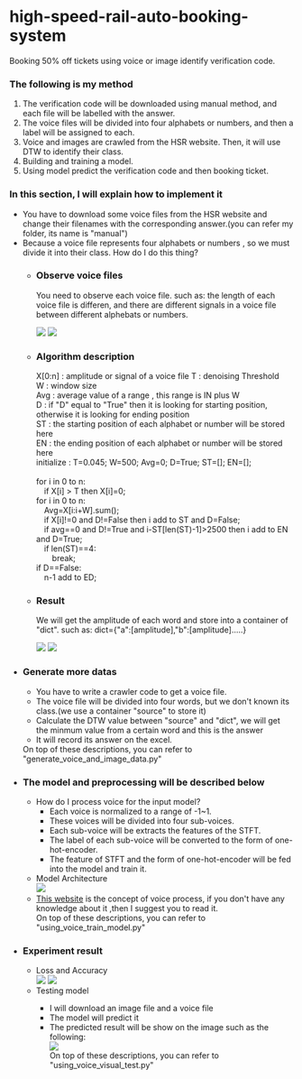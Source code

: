 # high-speed-rail-auto-booking-system
Booking 50% off tickets using voice or image identify verification code.
<h3>The following is my method</h3>
<ol>
  <li> The verification code will be downloaded using manual method, and each file will be labelled with the answer.<br/>
  <li> The voice files will be divided into four alphabets or numbers, and then a label will be assigned to each.</li>
  <li> Voice and images are crawled from the HSR website. Then, it will use DTW to identify their class.</li>
  <li> Building and training a model.</li>
  <li> Using model predict the verification code and then booking ticket.</li>
</ol>


<h3>In this section, I will explain how to implement it</h3>
<ul>
  <li>You have to download some voice files from the HSR website and change their filenames with the corresponding answer.(you can refer my folder, its name is "manual")</li>
  <li>
    Because a voice file represents four alphabets or numbers , so we must divide it into their class. How do I do this thing?
    <ul>
      <li>
        <h3>Observe voice files</h3>
        <p>
        You need to observe each voice file. such as: the length of each voice file is differen, and there are different signals in a voice file between different alphebats or numbers.</p>
      <img src="https://user-images.githubusercontent.com/103729404/163662997-bc1701a7-7638-4bfb-b0d8-ce43cc48d5f4.png"/>
      <img src="https://user-images.githubusercontent.com/103729404/163663013-6e14c9a0-fb7c-4c93-a524-b26f147b1b44.png"/>
      </li>
      <li>
        <h3>Algorithm description</h3>
          <p>
          X[0:n] : amplitude or signal of a voice file
          T : denoising Threshold <br/>
          W : window size <br/>
          Avg : average value of a range , this range is IN plus W <br/>
          D : if "D" equal to "True" then it is looking for starting position, otherwise it is looking for ending position<br/>
          ST : the starting position of each alphabet or number will be stored here<br/>
          EN : the ending position of each alphabet or number will be stored here<br/> 
          initialize : T=0.045; W=500; Avg=0; D=True; ST=[]; EN=[]; <br/> <br/>
          for i in 0 to n: <br/>
              &emsp;if X[i] > T then X[i]=0;<br/>
          for i in 0 to n: <br/>
              &emsp;Avg=X[i:i+W].sum(); <br/>
              &emsp;if X[i]!=0 and D!=False then i add to ST and D=False; <br/>
              &emsp;if avg==0 and D!=True and i-ST[len(ST)-1]>2500 then i add to EN and D=True; <br/>
              &emsp;if len(ST)==4: <br/>
                  &emsp;&emsp;break; <br/>
          if D==False: <br/>
             &emsp;n-1 add to ED; <br/>
           </p>
      </li>
      <li>
        <h3>Result</h3>
        <p>We will get the amplitude of each word and store into a container of "dict". such as: dict={"a":[amplitude],"b":[amplitude].....}</p>
        <img src="https://user-images.githubusercontent.com/103729404/163675589-eedea64e-77f5-49f6-be02-d1b458532b21.png"/>
        <img src="https://user-images.githubusercontent.com/103729404/163675596-5790b60c-0c2e-4ff4-98c1-52e33e948cf2.png"/>
      </li>
    </ul>
  </li>
  <li>
    <h3>Generate more datas</h3>
    <ul>
      <li>You have to write a crawler code to get a voice file.</li>
      <li>The voice file will be divided into four words, but we don't known its class.(we use a container "source" to store it)</li>
      <li>Calculate the DTW value between "source" and "dict", we will get the minmum value from a certain word and this is the answer</li>
      <li>It will record its answer on the excel.</li>
    </ul>
    On top of these descriptions, you can refer to "generate_voice_and_image_data.py"
  </li>
  <li>
    <h3>The model and preprocessing will be described below</h3>
    <ul>
      <li>
          How do I process voice for the input model?<br/>
          <ul>
          <li>Each voice is normalized to a range of -1~1.</li>
          <li>These voices will be divided into four sub-voices.</li>
          <li>Each sub-voice will be extracts the features of the STFT.</li>
          <li>The label of each sub-voice will be converted to the form of one-hot-encoder.</li>
          <li>The feature of STFT and the form of one-hot-encoder will be fed into the model and train it.</li>
          </ul>
      </li>
      <li>
          Model Architecture<br/>
          <img src="https://user-images.githubusercontent.com/103729404/163765459-87ad0b59-8257-4e64-83eb-853bcf693366.png"/>
      </li>
      <li><a href="https://www.bilibili.com/video/BV1f3411C7kb/?spm_id_from=333.788.recommend_more_video.4">This website</a> is the concept of voice process, if you don't have any knowledge about it ,then I suggest you to read it.</li>
      On top of these descriptions, you can refer to "using_voice_train_model.py"
    </ul>
  </li>
  <li>
    <h3>Experiment result</h3>
    <ul>
      <li>Loss and Accuracy</li>
      <img src="https://user-images.githubusercontent.com/103729404/163767551-2b651f64-2f8f-416f-9ac3-845a4b1431d7.png"/>
      <img src="https://user-images.githubusercontent.com/103729404/163767573-cc2b70a9-39a9-4871-95a8-1dc82262dcb5.png"/>
      <li>Testing model</li>
        <ul>
          <li>I will download an image file  and a voice file</li>
          <li>The model will predict it</li>
          <li>The predicted result will be show on the image such as the following:</li>
          <img src="https://user-images.githubusercontent.com/103729404/163789410-629631e9-1cf6-49b5-9b13-1101f85c4282.png"/> </br>
          On top of these descriptions, you can refer to "using_voice_visual_test.py"
        </ul>
    </ul>
  </li>
</ul>
